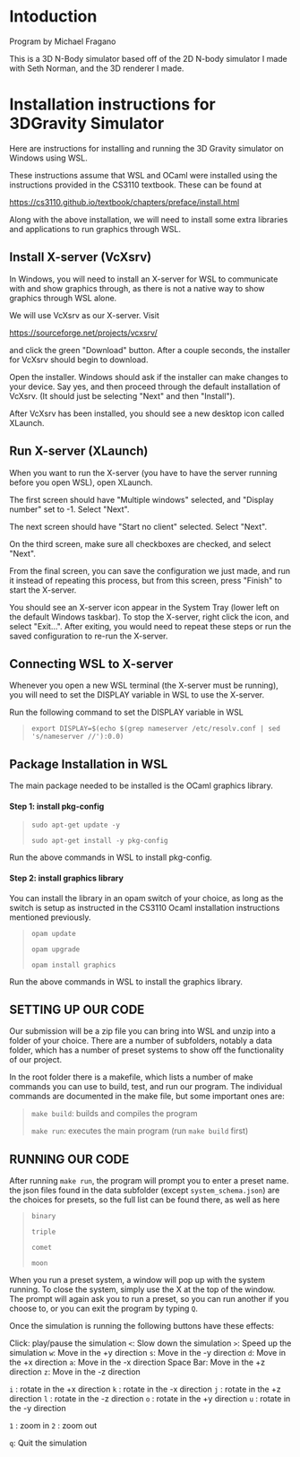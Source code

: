 # Intoduction 
Program by Michael Fragano

This is a 3D N-Body simulator based off of the 2D N-body simulator I made with Seth Norman, and the 3D renderer I made.


# Installation instructions for 3DGravity Simulator

Here are instructions for installing and running the 3D Gravity simulator on Windows using WSL.

These instructions assume that WSL and OCaml were installed using the 
instructions provided in the CS3110 textbook. These can be found at

https://cs3110.github.io/textbook/chapters/preface/install.html


Along with the above installation, we will need to install some extra libraries
and applications to run graphics through WSL. 



## Install X-server (VcXsrv)

In Windows, you will need to install an X-server for WSL to communicate with
and show graphics through, as there is not a native way to show graphics through
WSL alone.

We will use VcXsrv as our X-server. Visit 

https://sourceforge.net/projects/vcxsrv/ 

and click the green "Download" button. After a couple seconds, the installer 
for VcXsrv should begin to download. 

Open the installer. Windows should ask if the installer can make changes to your
device. Say yes, and then proceed through the default installation of VcXsrv.
(It should just be selecting "Next" and then "Install").

After VcXsrv has been installed, you should see a new desktop icon called
XLaunch. 



## Run X-server (XLaunch)

When you want to run the X-server (you have to have the server running before
you open WSL), open XLaunch.

The first screen should have "Multiple windows" selected, and "Display number"
set to -1. Select "Next".

The next screen should have "Start no client" selected. Select "Next".

On the third screen, make sure all checkboxes are checked, and select "Next".

From the final screen, you can save the configuration we just made, and run it
instead of repeating this process, but from this screen, press "Finish" to start
the X-server.

You should see an X-server icon appear in the System Tray (lower left on the
default Windows taskbar). To stop the X-server, right click the icon, and select
"Exit...". After exiting, you would need to repeat these steps or run the saved
configuration to re-run the X-server.



## Connecting WSL to X-server

Whenever you open a new WSL terminal (the X-server must be running), you will
need to set the DISPLAY variable in WSL to use the X-server.

Run the following command to set the DISPLAY variable in WSL

>`export DISPLAY=$(echo $(grep nameserver /etc/resolv.conf | sed 's/nameserver //'):0.0)`



## Package Installation in WSL

The main package needed to be installed is the OCaml graphics library.

#### Step 1: install pkg-config

>`sudo apt-get update -y`
>
>`sudo apt-get install -y pkg-config`

Run the above commands in WSL to install pkg-config.

#### Step 2: install graphics library

You can install the library in an opam switch of your choice, as long as the
switch is setup as instructed in the CS3110 Ocaml installation instructions 
mentioned previously.

>`opam update`
>
>`opam upgrade`
>
>`opam install graphics`

Run the above commands in WSL to install the graphics library.



## SETTING UP OUR CODE

Our submission will be a zip file you can bring into WSL and unzip into a folder
of your choice. There are a number of subfolders, notably a data folder, which
has a number of preset systems to show off the functionality of our project. 

In the root folder there is a makefile, which lists a number of make commands
you can use to build, test, and run our program. The individual commands are
documented in the make file, but some important ones are:

>`make build`: builds and compiles the program
>
>`make run`: executes the main program (run `make build` first)



## RUNNING OUR CODE

After running `make run`, the program will prompt you to enter a preset name. the
json files found in the data subfolder (except `system_schema.json`) are the
choices for presets, so the full list can be found there, as well as here

>`binary`
>
>`triple`
>
>`comet`
>
>`moon`

When you run a preset system, a window will pop up with the system running.
To close the system, simply use the X at the top of the window. The prompt will
again ask you to run a preset, so you can run another if you choose to, or you
can exit the program by typing `Q`.

Once the simulation is running the following buttons have these effects:

Click: play/pause the simulation
`<`: Slow down the simulation
`>`: Speed up the simulation
`w`: Move in the +y direction
`s`: Move in the -y direction
`d`: Move in the +x direction
`a`: Move in the -x direction
Space Bar: Move in the +z direction
`z`: Move in the -z direction

`i` : rotate in the +x direction
`k` : rotate in the -x direction
`j` : rotate in the +z direction
`l` : rotate in the -z direction
`o` : rotate in the +y direction
`u` : rotate in the -y direction

`1` : zoom in
`2` : zoom out

`q`: Quit the simulation


